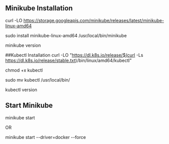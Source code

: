 ## Minikube Installation
curl -LO https://storage.googleapis.com/minikube/releases/latest/minikube-linux-amd64

sudo install minikube-linux-amd64 /usr/local/bin/minikube

minikube version


##Kubectl Installation
curl -LO "https://dl.k8s.io/release/$(curl -Ls https://dl.k8s.io/release/stable.txt)/bin/linux/amd64/kubectl"

chmod +x kubectl

sudo mv kubectl /usr/local/bin/

kubectl version

## Start Minikube

minikube start

OR 

minikube start --driver=docker --force
